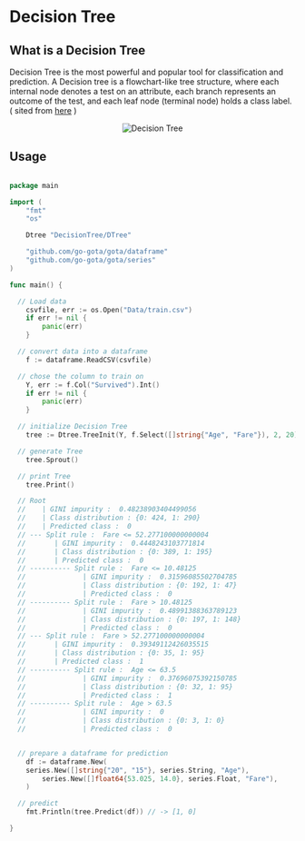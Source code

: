 # Decision Tree

## What is a Decision Tree

Decision Tree is the most powerful and popular tool for classification and prediction. A Decision tree is a flowchart-like tree structure, where each internal node denotes a test on an attribute, each branch represents an outcome of the test, and each leaf node (terminal node) holds a class label. ( sited from [here](https://www.geeksforgeeks.org/decision-tree/) )

<p align="center">
  <img src="https://forum.huawei.com/enterprise/en/data/attachment/forum/202103/24/190400o09x7rhnnhy2yon7.png?1.png" alt="Decision Tree"/>
</p>

## Usage

```go

package main

import (
	"fmt"
	"os"

	Dtree "DecisionTree/DTree"

	"github.com/go-gota/gota/dataframe"
	"github.com/go-gota/gota/series"
)

func main() {

  // Load data
	csvfile, err := os.Open("Data/train.csv")
	if err != nil {
		panic(err)
	}

  // convert data into a dataframe
	f := dataframe.ReadCSV(csvfile)

  // chose the column to train on
	Y, err := f.Col("Survived").Int()
	if err != nil {
		panic(err)
	}

  // initialize Decision Tree
	tree := Dtree.TreeInit(Y, f.Select([]string{"Age", "Fare"}), 2, 20)

  // generate Tree
	tree.Sprout()

  // print Tree
	tree.Print()

  // Root
  //    | GINI impurity :  0.48238903404499056
  //    | Class distribution : {0: 424, 1: 290}
  //    | Predicted class :  0
  // --- Split rule :  Fare <= 52.277100000000004
  //       | GINI impurity :  0.4448243103771814
  //       | Class distribution : {0: 389, 1: 195}
  //       | Predicted class :  0
  // ---------- Split rule :  Fare <= 10.48125
  //              | GINI impurity :  0.31596085502704785
  //              | Class distribution : {0: 192, 1: 47}
  //              | Predicted class :  0
  // ---------- Split rule :  Fare > 10.48125
  //              | GINI impurity :  0.48991388363789123
  //              | Class distribution : {0: 197, 1: 148}
  //              | Predicted class :  0
  // --- Split rule :  Fare > 52.277100000000004
  //       | GINI impurity :  0.39349112426035515
  //       | Class distribution : {0: 35, 1: 95}
  //       | Predicted class :  1
  // ---------- Split rule :  Age <= 63.5
  //              | GINI impurity :  0.37696075392150785
  //              | Class distribution : {0: 32, 1: 95}
  //              | Predicted class :  1
  // ---------- Split rule :  Age > 63.5
  //              | GINI impurity :  0
  //              | Class distribution : {0: 3, 1: 0}
  //              | Predicted class :  0


  // prepare a dataframe for prediction
	df := dataframe.New(
    series.New([]string{"20", "15"}, series.String, "Age"),
		series.New([]float64{53.025, 14.0}, series.Float, "Fare"),
	)

  // predict
	fmt.Println(tree.Predict(df)) // -> [1, 0]

}


```